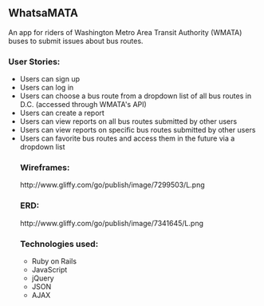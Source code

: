 <h2>WhatsaMATA</h2>

An app for riders of Washington Metro Area Transit Authority (WMATA) buses to submit issues about bus routes. 

<h3>User Stories:</h3>
<ul>
<li>Users can sign up</li>
<li>Users can log in</li>
<li>Users can choose a bus route from a dropdown list of all bus routes in D.C. (accessed through WMATA's API)</li>
<li>Users can create a report</li>
<li>Users can view reports on all bus routes submitted by other users</li>
<li>Users can view reports on specific bus routes submitted by other users</li>
<li>Users can favorite bus routes and access them in the future via a dropdown list</li>

<h3>Wireframes:</h3>
<p>http://www.gliffy.com/go/publish/image/7299503/L.png</p>

<h3>ERD:</h3>
<p>http://www.gliffy.com/go/publish/image/7341645/L.png</p>

<h3>Technologies used:</h3>
<ul>
<li>Ruby on Rails</li>
<li>JavaScript</li>
<li>jQuery</li>
<li>JSON</li>
<li>AJAX</li>

